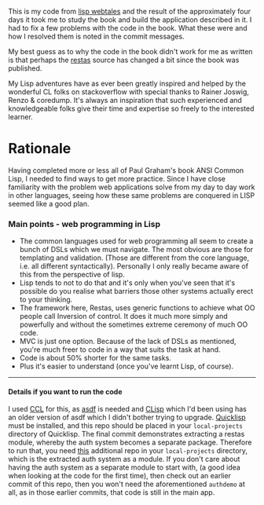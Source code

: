 
This is my code from [lisp webtales](https://leanpub.com/lispwebtales) and the result of the 
approximately four days it took me to study the book and build the application described in it. 
I had to fix a few problems with the code in the book. What these were and how I resolved them 
is noted in the commit messages. 

My best guess as to why the code in the book didn't work for me as written 
is that perhaps the [restas](https://github.com/archimag/restas) 
source has changed a bit since the book was published.

My Lisp adventures have as ever been greatly inspired and helped by the wonderful CL folks on stackoverflow
with special thanks to Rainer Joswig, Renzo & coredump. It's always an inspiration that such experienced
and knowledgeable folks give their time and expertise so freely to the interested learner.

# Rationale

Having completed more or less all of Paul Graham's book ANSI Common Lisp, I needed to find ways
to get more practice. Since I have close familiarity with the problem web applications solve from my day to day work
in other languages, seeing how these same problems are conquered in LISP seemed like a good plan. 

### Main points - web programming in Lisp

- The common languages used for web programming all seem to create a bunch of DSLs which we must navigate.
  The most obvious are those for templating and validation. (Those are different from the core language, i.e. 
  all different syntactically). Personally I only really became aware of this from the perspective of lisp. 
- Lisp tends to not to do that and it's only when you've seen that it's possible do you realise what barriers
  those other systems actually erect to your thinking.
- The framework here, Restas, uses generic functions to achieve what OO people call Inversion of control.
  It does it much more simply and powerfully and without the sometimes extreme ceremony of much OO code.
- MVC is just one option. Because of the lack of DSLs as mentioned, you're much freer to code in a way 
  that suits the task at hand.
- Code is about 50% shorter for the same tasks.
- Plus it's easier to understand (once you've learnt Lisp, of course).

----

#### Details if you want to run the code

I used [CCL](https://ccl.clozure.com/) for this, as [asdf](https://common-lisp.net/project/asdf/) is 
needed and [CLisp](https://clisp.sourceforge.io/) which I'd been using has an older version of asdf which
I didn't bother trying to upgrade.  [Quicklisp](https://www.quicklisp.org/beta/) must be installed, 
and this repo should be placed in your `local-projects` directory of Quicklisp. 
The final commit demonstrates extracting a restas module, whereby the auth system becomes a
separate package. Therefore to run that, you need [this](https://github.com/mikew1/authdemo) additional 
repo in your `local-projects` directory, which is the extracted auth system as a module. 
If you don't care about having the auth system as a separate module to start with, (a good idea when
looking at the code for the first time), then check out an earlier commit of this repo, then you won't
need the aforementioned `authdemo` at all, as in those earlier commits, that code is still in the main 
app.
